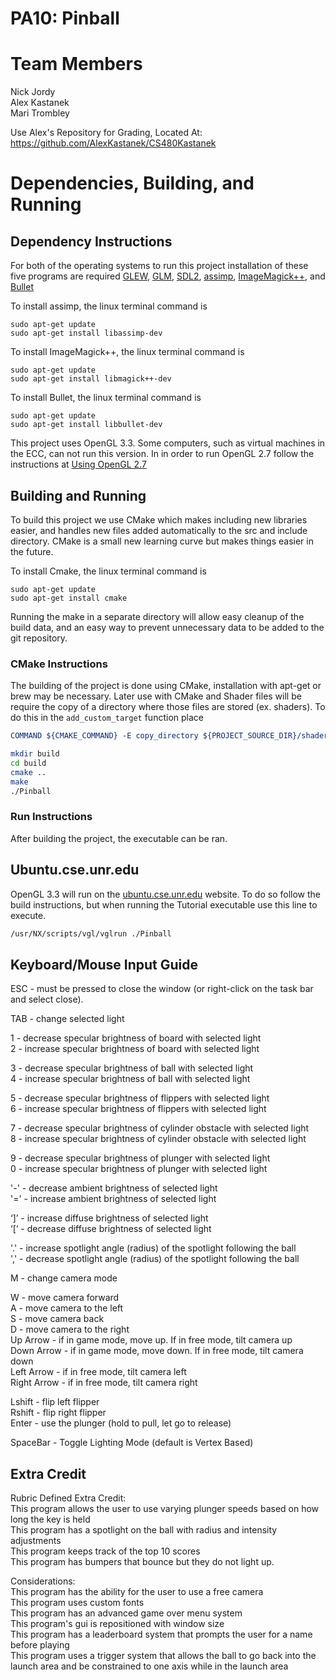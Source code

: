 # PA10: Pinball

# Team Members
Nick Jordy  
Alex Kastanek  
Mari Trombley  

Use Alex's Repository for Grading, Located At: https://github.com/AlexKastanek/CS480Kastanek

# Dependencies, Building, and Running

## Dependency Instructions
For both of the operating systems to run this project installation of these five programs are required [GLEW](http://glew.sourceforge.net/), [GLM](http://glm.g-truc.net/0.9.7/index.html), [SDL2](https://wiki.libsdl.org/Tutorials), [assimp](http://www.assimp.org/index.php), [ImageMagick++](http://www.imagemagick.org/Magick++/), and [Bullet](https://pybullet.org/Bullet/BulletFull/index.html)

To install assimp, the linux terminal command is 
```
sudo apt-get update
sudo apt-get install libassimp-dev
``` 

To install ImageMagick++, the linux terminal command is
```
sudo apt-get update
sudo apt-get install libmagick++-dev
```

To install Bullet, the linux terminal command is
```
sudo apt-get update
sudo apt-get install libbullet-dev
```

This project uses OpenGL 3.3. Some computers, such as virtual machines in the ECC, can not run this version. In in order to run OpenGL 2.7 follow the instructions at [Using OpenGL 2.7](https://github.com/HPC-Vis/computer-graphics/wiki/Using-OpenGL-2.7)

## Building and Running
To build this project we use CMake which makes including new libraries easier, and handles new files added automatically to the src and include directory. CMake is a small new learning curve but makes things easier in the future.

To install Cmake, the linux terminal command is
```
sudo apt-get update
sudo apt-get install cmake
```

Running the make in a separate directory will allow easy cleanup of the build data, and an easy way to prevent unnecessary data to be added to the git repository.  

### CMake Instructions
The building of the project is done using CMake, installation with apt-get or brew may be necessary. Later use with CMake and Shader files will be require the copy of a directory where those files are stored (ex. shaders). To do this in the ```add_custom_target``` function place 
```cmake
COMMAND ${CMAKE_COMMAND} -E copy_directory ${PROJECT_SOURCE_DIR}/shaders/ ${CMAKE_CURRENT_BINARY_DIR}/shaders
```

```bash
mkdir build
cd build
cmake ..
make
./Pinball
```

### Run Instructions
After building the project, the executable can be ran.

## Ubuntu.cse.unr.edu
OpenGL 3.3 will run on the [ubuntu.cse.unr.edu](https://ubuntu.cse.unr.edu/) website. To do so follow the build instructions, but when running the Tutorial executable use this line to execute.
```bash
/usr/NX/scripts/vgl/vglrun ./Pinball
```

## Keyboard/Mouse Input Guide
ESC - must be pressed to close the window (or right-click on the task bar and select close).  

TAB - change selected light  

1 - decrease specular brightness of board with selected light  
2 - increase specular brightness of board with selected light  

3 - decrease specular brightness of ball with selected light  
4 - increase specular brightness of ball with selected light  

5 - decrease specular brightness of flippers with selected light  
6 - increase specular brightness of flippers with selected light  

7 - decrease specular brightness of cylinder obstacle with selected light  
8 - increase specular brightness of cylinder obstacle with selected light  

9 - decrease specular brightness of plunger with selected light  
0 - increase specular brightness of plunger with selected light  

'-' - decrease ambient brightness of selected light  
'=' - increase ambient brightness of selected light  

‘]’ - increase diffuse brightness of selected light  
‘[‘ - decrease diffuse brightness of selected light  

'.' - increase spotlight angle (radius) of the spotlight following the ball  
',' - decrease spotlight angle (radius) of the spotlight following the ball  

M - change camera mode  

W - move camera forward  
A - move camera to the left  
S - move camera back  
D - move camera to the right  
Up Arrow - if in game mode, move up. If in free mode, tilt camera up  
Down Arrow - if in game mode, move down. If in free mode, tilt camera down  
Left Arrow - if in free mode, tilt camera left  
Right Arrow - if in free mode, tilt camera right  

Lshift - flip left flipper  
Rshift - flip right flipper  
Enter - use the plunger (hold to pull, let go to release)  

SpaceBar - Toggle Lighting Mode (default is Vertex Based)  

## Extra Credit
Rubric Defined Extra Credit:  
This program allows the user to use varying plunger speeds based on how long the key is held  
This program has a spotlight on the ball with radius and intensity adjustments  
This program keeps track of the top 10 scores  
This program has bumpers that bounce but they do not light up.  

Considerations:  
This program has the ability for the user to use a free camera  
This program uses custom fonts  
This program has an advanced game over menu system  
This program's gui is repositioned with window size  
This program has a leaderboard system that prompts the user for a name before playing  
This program uses a trigger system that allows the ball to go back into the launch area and be constrained to one axis while in the launch area  